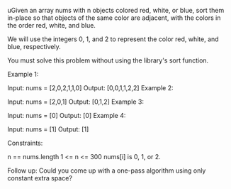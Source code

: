 uGiven an array nums with n objects colored red, white, or blue, sort them in-place so that objects of the same color are adjacent, with the colors in the order red, white, and blue.

We will use the integers 0, 1, and 2 to represent the color red, white, and blue, respectively.

You must solve this problem without using the library's sort function.

 

Example 1:

Input: nums = [2,0,2,1,1,0]
Output: [0,0,1,1,2,2]
Example 2:

Input: nums = [2,0,1]
Output: [0,1,2]
Example 3:

Input: nums = [0]
Output: [0]
Example 4:

Input: nums = [1]
Output: [1]
 

Constraints:

n == nums.length
1 <= n <= 300
nums[i] is 0, 1, or 2.
 

Follow up: Could you come up with a one-pass algorithm using only constant extra space?
